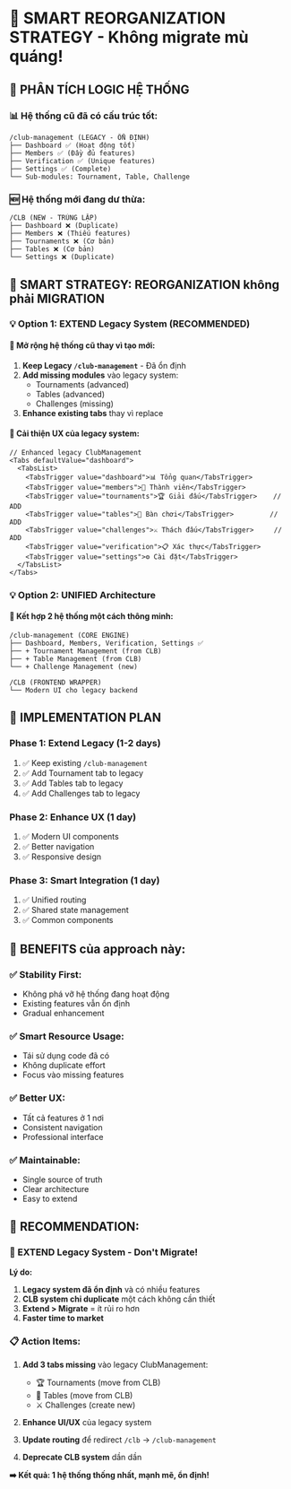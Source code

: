 # 🧠 SMART REORGANIZATION STRATEGY - Không migrate mù quáng!

## 🎯 **PHÂN TÍCH LOGIC HỆ THỐNG**

### 📊 **Hệ thống cũ đã có cấu trúc tốt:**
```
/club-management (LEGACY - ỔN ĐỊNH)
├── Dashboard ✅ (Hoạt động tốt)
├── Members ✅ (Đầy đủ features)  
├── Verification ✅ (Unique features)
├── Settings ✅ (Complete)
└── Sub-modules: Tournament, Table, Challenge
```

### 🆕 **Hệ thống mới đang dư thừa:**
```
/CLB (NEW - TRÙNG LẶP)
├── Dashboard ❌ (Duplicate)
├── Members ❌ (Thiếu features)
├── Tournaments ❌ (Cơ bản)
├── Tables ❌ (Cơ bản)  
└── Settings ❌ (Duplicate)
```

## 🎯 **SMART STRATEGY: REORGANIZATION không phải MIGRATION**

### **💡 Option 1: EXTEND Legacy System (RECOMMENDED)**

#### **🔄 Mở rộng hệ thống cũ thay vì tạo mới:**

1. **Keep Legacy `/club-management`** - Đã ổn định
2. **Add missing modules** vào legacy system:
   - Tournaments (advanced)
   - Tables (advanced) 
   - Challenges (missing)
3. **Enhance existing tabs** thay vì replace

#### **🎨 Cải thiện UX của legacy system:**

```tsx
// Enhanced legacy ClubManagement
<Tabs defaultValue="dashboard">
  <TabsList>
    <TabsTrigger value="dashboard">📊 Tổng quan</TabsTrigger>
    <TabsTrigger value="members">👥 Thành viên</TabsTrigger>
    <TabsTrigger value="tournaments">🏆 Giải đấu</TabsTrigger>    // ADD
    <TabsTrigger value="tables">🎱 Bàn chơi</TabsTrigger>         // ADD
    <TabsTrigger value="challenges">⚔️ Thách đấu</TabsTrigger>     // ADD
    <TabsTrigger value="verification">📋 Xác thực</TabsTrigger>
    <TabsTrigger value="settings">⚙️ Cài đặt</TabsTrigger>
  </TabsList>
</Tabs>
```

### **💡 Option 2: UNIFIED Architecture**

#### **🔗 Kết hợp 2 hệ thống một cách thông minh:**

```
/club-management (CORE ENGINE)
├── Dashboard, Members, Verification, Settings ✅
├── + Tournament Management (from CLB) 
├── + Table Management (from CLB)
└── + Challenge Management (new)

/CLB (FRONTEND WRAPPER)  
└── Modern UI cho legacy backend
```

## 🚀 **IMPLEMENTATION PLAN**

### **Phase 1: Extend Legacy (1-2 days)**
1. ✅ Keep existing `/club-management` 
2. ✅ Add Tournament tab to legacy
3. ✅ Add Tables tab to legacy  
4. ✅ Add Challenges tab to legacy

### **Phase 2: Enhance UX (1 day)**
1. ✅ Modern UI components
2. ✅ Better navigation
3. ✅ Responsive design

### **Phase 3: Smart Integration (1 day)**
1. ✅ Unified routing
2. ✅ Shared state management
3. ✅ Common components

## 🎯 **BENEFITS của approach này:**

### ✅ **Stability First:**
- Không phá vỡ hệ thống đang hoạt động
- Existing features vẫn ổn định
- Gradual enhancement

### ✅ **Smart Resource Usage:**
- Tái sử dụng code đã có
- Không duplicate effort
- Focus vào missing features

### ✅ **Better UX:**
- Tất cả features ở 1 nơi
- Consistent navigation
- Professional interface

### ✅ **Maintainable:**
- Single source of truth
- Clear architecture
- Easy to extend

## 🎯 **RECOMMENDATION:**

### **🌟 EXTEND Legacy System - Don't Migrate!**

**Lý do:**
1. **Legacy system đã ổn định** và có nhiều features
2. **CLB system chỉ duplicate** một cách không cần thiết
3. **Extend > Migrate** = ít rủi ro hơn
4. **Faster time to market**

### **📋 Action Items:**

1. **Add 3 tabs missing** vào legacy ClubManagement:
   - 🏆 Tournaments (move from CLB)
   - 🎱 Tables (move from CLB) 
   - ⚔️ Challenges (create new)

2. **Enhance UI/UX** của legacy system
3. **Update routing** để redirect `/clb` → `/club-management`
4. **Deprecate CLB system** dần dần

**➡️ Kết quả: 1 hệ thống thống nhất, mạnh mẽ, ổn định!**
